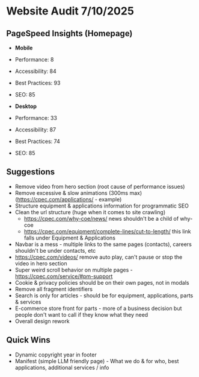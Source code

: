 # Website Audit 7/10/2025

## PageSpeed Insights (Homepage)

- **Mobile**
- Performance: 8
- Accessibility: 84
- Best Practices: 93
- SEO: 85

- **Desktop**
- Performance: 33
- Accessibility: 87
- Best Practices: 74
- SEO: 85

## Suggestions

- Remove video from hero section (root cause of performance issues)
- Remove excessive & slow animations (300ms max) (https://cpec.com/applications/ - example)
- Structure equipment & applications information for programmatic SEO
- Clean the url structure (huge when it comes to site crawling)
  - https://cpec.com/why-coe/news/ news shouldn't be a child of why-coe
  - https://cpec.com/equipment/complete-lines/cut-to-length/ this link falls under Equipment & Applications
- Navbar is a mess - multiple links to the same pages (contacts), careers shouldn't be under contacts, etc
- https://cpec.com/videos/ remove auto play, can't pause or stop the video in hero section
- Super weird scroll behavior on multiple pages - https://cpec.com/service/#pm-support
- Cookie & privacy policies should be on their own pages, not in modals
- Remove all fragment identifiers
- Search is only for articles - should be for equipment, applications, parts & services
- E-commerce store front for parts - more of a business decision but people don't want to call if they know what they need
- Overall design rework

## Quick Wins

- Dynamic copyright year in footer
- Manifest (simple LLM friendly page) - What we do & for who, best applications, additional services / info

